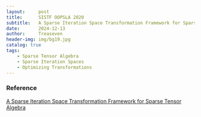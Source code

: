```yaml
---
layout:     post
title:      SISTF OOPSLA 2020
subtitle:   A Sparse Iteration Space Transformation Framework for Sparse Tensor Algebra
date:       2024-12-13
author:     Treaseven
header-img: img/bg19.jpg
catalog: true
tags:
    - Sparse Tensor Algebra
    - Sparse Iteration Spaces
    - Optimizing Transformations
---
```



### Reference
[A Sparse Iteration Space Transformation Framework for Sparse Tensor Algebra](https://dl.acm.org/doi/pdf/10.1145/3428226)